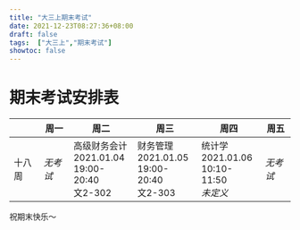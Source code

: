 ```yaml
---
title: "大三上期末考试"
date: 2021-12-23T08:27:36+08:00
draft: false
tags:  ["大三上","期末考试"]
showtoc: false
---
```

# 期末考试安排表

|        | 周一       | 周二                                                         | 周三                                                    | 周四                                                    | 周五       |
| ------ | ---------- | ------------------------------------------------------------ | ------------------------------------------------------- | ------------------------------------------------------- | ---------- |
| 十八周 | *无考试* | 高级财务会计<br />2021.01.04 <br />19:00-20:40 <br />文2-302 | 财务管理<br />2021.01.05<br />19:00-20:40 <br />文2-303 | 统计学<br />2021.01.06<br />10:10-11:50<br />*未定义* | *无考试* |

祝期末快乐～

